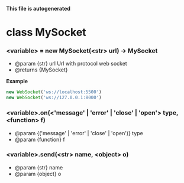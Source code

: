 __This file is autogenerated__
# class MySocket
### \<variable\> = new MySocket(\<str\> url) -> MySocket


* @param {str} url Url with protocol web socket
* @returns {MySocket}


__Example__
```js
new WebSocket('ws://localhost:5500')
new WebSocket('ws://127.0.0.1:8000')
```


### \<variable\>.on(\<'message' | 'error' | 'close' | 'open'\> type, \<function\> f)


* @param {('message' | 'error' | 'close' | 'open')} type
* @param {function} f


### \<variable\>.send(\<str\> name, \<object\> o)


* @param {str} name
* @param {object} o

